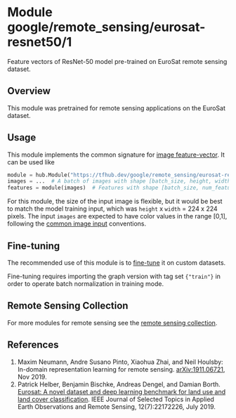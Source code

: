 # Module google/remote_sensing/eurosat-resnet50/1

Feature vectors of ResNet-50 model pre-trained on EuroSat remote sensing
dataset.

<!-- dataset: multiple -->
<!-- asset-path: legacy -->
<!-- module-type: image-feature-vector -->
<!-- task: image-feature-vector -->
<!-- network-architecture: resnet-v2-50 -->
<!-- fine-tunable: true -->
<!-- format: hub -->

## Overview

This module was pretrained for remote sensing applications on the EuroSat
dataset.

## Usage

This module implements the common signature for
[image feature-vector](https://www.tensorflow.org/hub/common_signatures/images#feature-vector).
It can be used like

```python
module = hub.Module("https://tfhub.dev/google/remote_sensing/eurosat-resnet50/1")
images = ...  # A batch of images with shape [batch_size, height, width, 3].
features = module(images)  # Features with shape [batch_size, num_features].
```

For this module, the size of the input image is flexible, but it would be best
to match the model training input, which was `height` x `width` = 224 x 224
pixels. The input `images` are expected to have color values in the range [0,1],
following the
[common image input](https://www.tensorflow.org/hub/common_signatures/images#input)
conventions.

## Fine-tuning

The recommended use of this module is to
[fine-tune](https://www.tensorflow.org/hub/tf1_hub_module#fine-tuning) it on custom datasets.

Fine-tuning requires importing the graph version with tag set `{"train"}` in
order to operate batch normalization in training mode.

## Remote Sensing Collection

For more modules for remote sensing see the
[remote sensing collection](https://tfhub.dev/google/collections/remote_sensing/1).

## References

1.  Maxim Neumann, Andre Susano Pinto, Xiaohua Zhai, and Neil Houlsby: In-domain
    representation learning for remote sensing.
    [arXiv:1911.06721](https://arxiv.org/abs/1911.06721), Nov 2019.
1.  Patrick Helber, Benjamin Bischke, Andreas Dengel, and Damian Borth.
    [Eurosat: A novel dataset and deep learning benchmark for land use and land
    cover classification](http://dx.doi.org/10.1109/JSTARS.2019.2918242). IEEE
    Journal of Selected Topics in Applied Earth Observations and Remote Sensing,
    12(7):22172226, July 2019.

